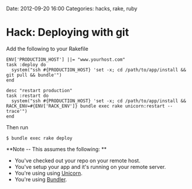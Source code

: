 Date: 2012-09-20 16:00
Categories: hacks, rake, ruby

# Hack: Deploying with git


Add the following to your Rakefile

    ENV['PRODUCTION_HOST'] ||= "www.yourhost.com"
    task :deploy do
      system("ssh #{PRODUCTION_HOST} 'set -x; cd /path/to/app/install && git pull && bundle'")
    end

    desc "restart production" 
    task :restart do
      system("ssh #{PRODUCTION_HOST} 'set -x; cd /path/to/app/install && RACK_ENV=#{ENV['RACK_ENV']} bundle exec rake unicorn:restart --trace'")
    end

Then run

    $ bundle exec rake deploy


**Note -- This assumes the following: **

* You've checked out your repo on your remote host.
* You've setup your app and it's running on your remote server.
* You're using using [Unicorn](https://github.com/defunkt/unicorn).
* You're using [Bundler](http://gembundler.com/).

